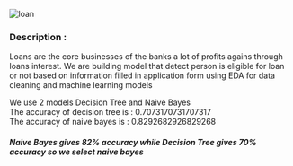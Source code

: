![loan](https://github.com/DhanshriM24/loan_predication/assets/91377756/7304fb44-e4db-4184-9373-d1f002fb8eba)
### Description :<BR>
Loans are the core businesses of the banks a lot of profits agains through loans interest.
We are building model that detect person is eligible for loan or not based on information filled in application form using EDA for data cleaning and machine learning models

We use 2 models Decision Tree and Naive Bayes<BR>
The accuracy of decision tree is : 0.7073170731707317<BR>
The accuracy of naive bayes is : 0.8292682926829268

##### Naive Bayes gives 82% accuracy while Decision Tree gives 70% accuracy so we select naive bayes
